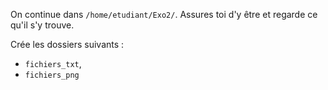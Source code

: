On continue dans `/home/etudiant/Exo2/`. Assures toi d'y être et regarde ce qu'il s'y trouve.

Crée les dossiers suivants :

* `fichiers_txt`,
* `fichiers_png`
